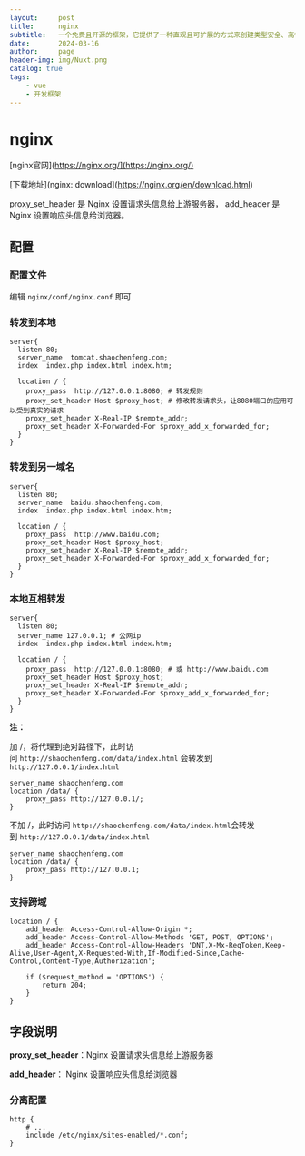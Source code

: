 ```yaml
---
layout:     post
title:      nginx
subtitle:   一个免费且开源的框架，它提供了一种直观且可扩展的方式来创建类型安全、高性能和生产级别的全栈Web应用和网站，使用的是Vue.js。
date:       2024-03-16
author:     page
header-img: img/Nuxt.png
catalog: true
tags:
    - vue
    - 开发框架
---
```


# nginx

[nginx官网](https://nginx.org/](https://nginx.org/)

[下载地址](nginx: download](https://nginx.org/en/download.html)

proxy_set_header 是 Nginx 设置请求头信息给上游服务器， add_header 是 Nginx 设置响应头信息给浏览器。

## 配置

### 配置文件

编辑 `nginx/conf/nginx.conf` 即可

### 转发到本地

```nginx
server{
  listen 80;
  server_name  tomcat.shaochenfeng.com;
  index  index.php index.html index.htm;

  location / {
    proxy_pass  http://127.0.0.1:8080; # 转发规则
    proxy_set_header Host $proxy_host; # 修改转发请求头，让8080端口的应用可以受到真实的请求
    proxy_set_header X-Real-IP $remote_addr;
    proxy_set_header X-Forwarded-For $proxy_add_x_forwarded_for;
  }
}
```

### 转发到另一域名

```nginx
server{
  listen 80;
  server_name  baidu.shaochenfeng.com;
  index  index.php index.html index.htm;

  location / {
    proxy_pass  http://www.baidu.com;
    proxy_set_header Host $proxy_host;
    proxy_set_header X-Real-IP $remote_addr;
    proxy_set_header X-Forwarded-For $proxy_add_x_forwarded_for;
  }
}
```

### 本地互相转发

```nginx
server{
  listen 80;
  server_name 127.0.0.1; # 公网ip
  index  index.php index.html index.htm;

  location / {
    proxy_pass  http://127.0.0.1:8080; # 或 http://www.baidu.com
    proxy_set_header Host $proxy_host;
    proxy_set_header X-Real-IP $remote_addr;
    proxy_set_header X-Forwarded-For $proxy_add_x_forwarded_for;
  }
}
```

**注：**

加 /，将代理到绝对路径下，此时访问 `http://shaochenfeng.com/data/index.html` 会转发到 `http://127.0.0.1/index.html`

```nginx
server_name shaochenfeng.com
location /data/ {
    proxy_pass http://127.0.0.1/;
}
```

不加 /，此时访问 `http://shaochenfeng.com/data/index.html`会转发到 `http://127.0.0.1/data/index.html`

```nginx
server_name shaochenfeng.com
location /data/ {
    proxy_pass http://127.0.0.1;
}
```

### 支持跨域

```nginx
location / {  
    add_header Access-Control-Allow-Origin *;
    add_header Access-Control-Allow-Methods 'GET, POST, OPTIONS';
    add_header Access-Control-Allow-Headers 'DNT,X-Mx-ReqToken,Keep-Alive,User-Agent,X-Requested-With,If-Modified-Since,Cache-Control,Content-Type,Authorization';

    if ($request_method = 'OPTIONS') {
        return 204;
    }
} 
```

## 字段说明

**proxy_set_header**：Nginx 设置请求头信息给上游服务器

**add_header**： Nginx 设置响应头信息给浏览器

### 分离配置

```nginx
http {
    # ...
    include /etc/nginx/sites-enabled/*.conf;
}
```
